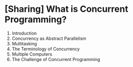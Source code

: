 # [Sharing] What is Concurrent Programming?
1. Introduction
2. Concurrency as Abstract Parallelism
3. Multitasking
4. The Terminology of Concurrency
5. Multiple Computers
6. The Challenge of Concurrent Programming
